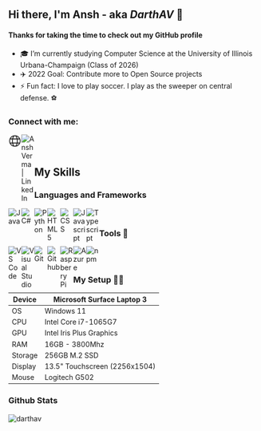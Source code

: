 ## Hi there, I'm Ansh - aka *DarthAV* 👋 

#### Thanks for taking the time to check out my GitHub profile

- 🎓 I’m currently studying Computer Science at the University of Illinois Urbana-Champaign (Class of 2026)
- ✈️ 2022 Goal: Contribute more to Open Source projects
- ⚡ Fun fact: I love to play soccer. I play as the sweeper on central defense. ⚽


### Connect with me:
[<img align="left" alt="Official Website | Ansh Verma" width="26px" src="https://github.com/microsoft/fluentui-system-icons/blob/main/assets/Globe/SVG/ic_fluent_globe_32_regular.svg"/>][website]
[<img align="left" alt="Ansh Verma | LinkedIn" width="26px" src="https://cdn.jsdelivr.net/gh/devicons/devicon/icons/linkedin/linkedin-original.svg"/>][linkedin]

<br>
<br>

## My Skills

### Languages and Frameworks
<img align="left" alt="Java" width="26px" src="https://cdn.jsdelivr.net/gh/devicons/devicon/icons/java/java-original.svg" />
<img align="left" alt="C#" width="26px" src="https://cdn.jsdelivr.net/gh/devicons/devicon/icons/csharp/csharp-original.svg"/>
<img align="left" alt="Python" width="26px" src="https://cdn.jsdelivr.net/gh/devicons/devicon/icons/python/python-original.svg"/>
<img align="left" alt="HTML5" width="26px" src="https://cdn.jsdelivr.net/gh/devicons/devicon/icons/html5/html5-original.svg"/> 
<img align="left" alt="CSS" width="26px" src="https://cdn.jsdelivr.net/gh/devicons/devicon/icons/css3/css3-original.svg"/> 
<img align="left" alt="Javascript" width="26px" src="https://cdn.jsdelivr.net/gh/devicons/devicon/icons/javascript/javascript-original.svg"/>
<img align="left" alt="Typescript" width="26px" src="https://cdn.jsdelivr.net/gh/devicons/devicon/icons/typescript/typescript-original.svg"/>
<br>

### Tools 🔨
<img align="left" alt="VS Code" width="26px" src="https://cdn.jsdelivr.net/gh/devicons/devicon/icons/vscode/vscode-original.svg"/>
<img align="left" alt="Visual Studio" width="26px" src="https://cdn.jsdelivr.net/gh/devicons/devicon/icons/visualstudio/visualstudio-plain.svg"/>
<img align="left" alt="Git" width="26px" src="https://cdn.jsdelivr.net/gh/devicons/devicon/icons/git/git-original.svg"/>
<img align="left" alt="Github" width="26px" src="https://cdn.jsdelivr.net/gh/devicons/devicon/icons/github/github-original.svg"/>
<img align="left" alt="Raspberry Pi" width="26px" src="https://cdn.jsdelivr.net/gh/devicons/devicon/icons/raspberrypi/raspberrypi-original.svg"/>
<img align="left" alt="Azure" width="26px" src="https://cdn.jsdelivr.net/gh/devicons/devicon/icons/azure/azure-original.svg"/>
<img align="left" alt="npm" width="26px" src="https://cdn.jsdelivr.net/gh/devicons/devicon/icons/npm/npm-original-wordmark.svg"/>
<br>
<br>

### My Setup 🧑‍💻
| Device  	| Microsoft Surface Laptop 3    	|
|---------	|-------------------------------	|
| OS      	| Windows 11                    	|
| CPU     	| Intel Core i7-1065G7          	| 
| GPU     	| Intel Iris Plus Graphics      	| 
| RAM     	| 16GB - 3800Mhz                	| 
| Storage 	| 256GB M.2 SSD                 	|
| Display 	| 13.5" Touchscreen (2256x1504) 	|
| Mouse 		| Logitech G502 								  |


### Github Stats 
<img align="center" src="https://github-readme-stats.vercel.app/api?username=darthav&count_private=true&show_icons=true&locale=en" alt="darthav" />



[website]: https://www.anshverma.com
[linkedin]: https://linkedin.com/in/verma-ansh
